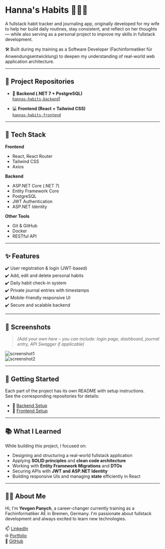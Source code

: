 # Hanna's Habits 🧘‍♀️📓

A fullstack habit tracker and journaling app, originally developed for my wife to help her build daily routines, stay consistent, and reflect on her thoughts — while also serving as a personal project to improve my skills in fullstack development.

🛠️ Built during my training as a Software Developer (Fachinformatiker für Anwendungsentwicklung) to deepen my understanding of real-world web application architecture.

---

## 📌 Project Repositories

- 🧠 **Backend (.NET 7 + PostgreSQL)**  
  [`hannas-habits-backend`](https://github.com/iseaman89/hannas-habits-server)]

- 💻 **Frontend (React + Tailwind CSS)**  
  [`hannas-habits-frontend`](https://github.com/iseaman89/hannas-habits-ui)

---

## 🔧 Tech Stack

**Frontend**  
- React, React Router  
- Tailwind CSS  
- Axios  

**Backend**  
- ASP.NET Core (.NET 7)  
- Entity Framework Core  
- PostgreSQL  
- JWT Authentication  
- ASP.NET Identity

**Other Tools**  
- Git & GitHub  
- Docker   
- RESTful API

---

## ✨ Features

✔️ User registration & login (JWT-based)  
✔️ Add, edit and delete personal habits  
✔️ Daily habit check-in system  
✔️ Private journal entries with timestamps  
✔️ Mobile-friendly responsive UI  
✔️ Secure and scalable backend

---

## 🧪 Screenshots

> *(Add your own here – you can include: login page, dashboard, journal entry, API Swagger if applicable)*

![screenshot1](./screenshots/habits-dashboard.png)  
![screenshot2](./screenshots/journal-entry.png)

---

## 🚀 Getting Started

Each part of the project has its own README with setup instructions.  
See the corresponding repositories for details:

- 🔗 [Backend Setup](https://github.com/iseaman89/hannas-habits-server)
- 🔗 [Frontend Setup](https://github.com/iseaman89/hannas-habits-ui)

---

## 📚 What I Learned

While building this project, I focused on:

- Designing and structuring a real-world fullstack application
- Applying **SOLID principles** and **clean code architecture**
- Working with **Entity Framework Migrations** and **DTOs**
- Securing APIs with **JWT and ASP.NET Identity**
- Building responsive UIs and managing **state** efficiently in React

---

## 🧑‍💻 About Me

Hi, I'm **Yevgen Panych**, a career-changer currently training as a Fachinformatiker AE in Bremen, Germany. I'm passionate about fullstack development and always excited to learn new technologies.

📫 [LinkedIn](https://www.linkedin.com/in/yevgen-panych)  
🌐 [Portfolio](https://panych.site)  
🐙 [GitHub](https://github.com/iseaman89)


